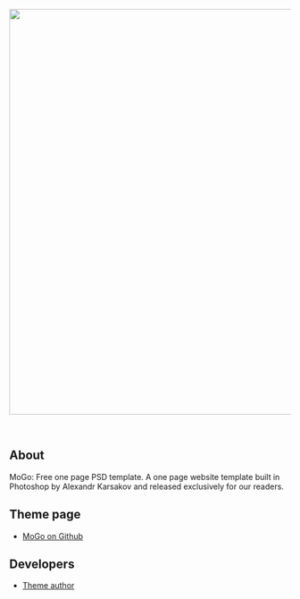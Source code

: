 <p align="center">
      <img src="https://i.ibb.co/ZBqQKy4/mogo.png" width="726">
</p>

<p align="center">
   <img src="https://img.shields.io/badge/structure-html-orange" alt="">
   <img src="https://img.shields.io/badge/styles-css-bodgerblue" alt="">
</p>

## About

MoGo: Free one page PSD template. 
A one page website template built in Photoshop by Alexandr Karsakov and released exclusively for our readers.

## Theme page

- [MoGo on Github](https://temodev.github.io/Mogo/index.html)


## Developers

- [Theme author](https://github.com/TemoDev)
